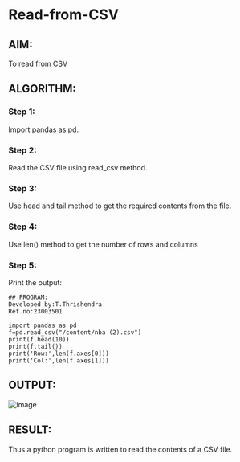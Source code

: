 # Read-from-CSV

## AIM:
To read from CSV

## ALGORITHM:
### Step 1:
Import pandas as pd.
### Step 2:
Read the CSV file using read_csv method.
### Step 3:
Use head and tail method to get the required contents from the file.
### Step 4:
Use len() method to get the number of rows and columns
### Step 5:
Print the output:
```
## PROGRAM:
Developed by:T.Thrishendra
Ref.no:23003501

import pandas as pd
f=pd.read_csv("/content/nba (2).csv")
print(f.head(10))
print(f.tail())
print('Row:',len(f.axes[0]))
print('Col:',len(f.axes[1]))
```
## OUTPUT:
![image](https://user-images.githubusercontent.com/119389139/214855135-6f360a1b-30a1-4382-8b5e-afd4d18d19f7.png)

## RESULT:
Thus a python program is written to read the contents of a CSV file.
